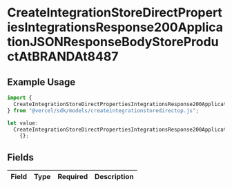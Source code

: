 # CreateIntegrationStoreDirectPropertiesIntegrationsResponse200ApplicationJSONResponseBodyStoreProductAtBRANDAt8487

## Example Usage

```typescript
import {
  CreateIntegrationStoreDirectPropertiesIntegrationsResponse200ApplicationJSONResponseBodyStoreProductAtBRANDAt8487,
} from "@vercel/sdk/models/createintegrationstoredirectop.js";

let value:
  CreateIntegrationStoreDirectPropertiesIntegrationsResponse200ApplicationJSONResponseBodyStoreProductAtBRANDAt8487 =
    {};
```

## Fields

| Field       | Type        | Required    | Description |
| ----------- | ----------- | ----------- | ----------- |